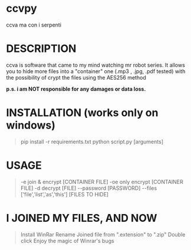 # ccvpy
ccva ma con i serpenti

# DESCRIPTION
ccva is software that came to my mind watching mr robot series. 
It allows you to hide more files into a "container" one (.mp3 , .jpg, .pdf tested) with the possibility of crypt the files using the AES256 method

**p.s. i am NOT responsible for any damages or data loss.**

# INSTALLATION (works only on windows)

> pip install -r requirements.txt
> python script.py [arguments]

# USAGE
> -e join & encrypt [CONTAINER FILE]
> -oe only encrypt [CONTAINER FILE]
> -d decrypt [FILE]
> --password [PASSWORD]
> --files ['file','list','as','this'] [FILES TO HIDE]

# I JOINED MY FILES, AND NOW
> Install WinRar
> Rename Joined file from ".extension" to ".zip"
> Double click
> Enjoy the magic of Winrar's bugs
